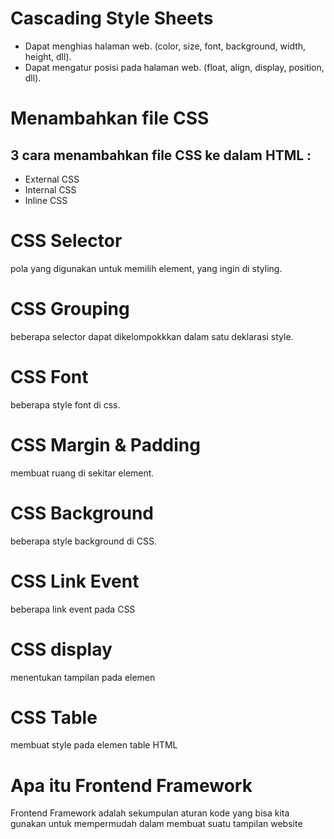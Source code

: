 # Cascading Style Sheets
- Dapat menghias halaman web. (color, size, font, background, width, height, dll).
- Dapat mengatur posisi pada halaman web. (float, align, display, position, dll).

# Menambahkan file CSS
## 3 cara menambahkan file CSS ke dalam HTML :
- External CSS
- Internal CSS
- Inline CSS

# CSS Selector 
pola yang digunakan untuk memilih element, yang ingin di styling.

# CSS Grouping
beberapa selector dapat dikelompokkkan dalam satu deklarasi style.

# CSS Font 
beberapa style font di css.

# CSS Margin & Padding
membuat ruang di sekitar element.

# CSS Background
beberapa style background di CSS.

# CSS Link Event
beberapa link event pada CSS

# CSS display
menentukan tampilan pada elemen

# CSS Table
membuat style pada elemen table HTML

# Apa itu Frontend Framework
Frontend Framework adalah sekumpulan aturan kode yang bisa kita gunakan untuk mempermudah dalam membuat suatu tampilan website
 